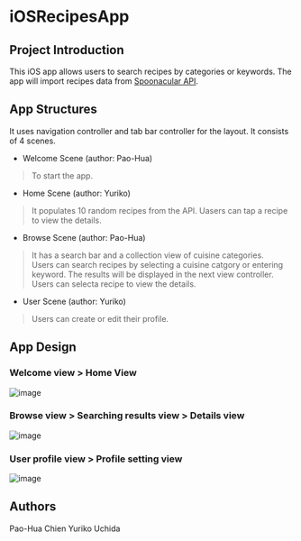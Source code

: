 # iOSRecipesApp

## Project Introduction
This iOS app allows users to search recipes by categories or keywords. The app will import recipes data from [Spoonacular API](https://spoonacular.com/food-api).  

## App Structures
It uses navigation controller and tab bar controller for the layout. It consists of 4 scenes.  
- Welcome Scene (author: Pao-Hua)
 > To start the app.  
- Home Scene (author: Yuriko)
 > It populates 10 random recipes from the API. 
 > Uasers can tap a recipe to view the details.  
- Browse Scene (author: Pao-Hua)
 > It has a search bar and a collection view of cuisine categories.  
 > Users can search recipes by selecting a cuisine catgory or entering keyword. The results will be displayed in the next view controller.  
 > Users can selecta recipe to view the details.
- User Scene (author: Yuriko)
 > Users can create or edit their profile.  
 
 ## App Design
 ### Welcome view > Home View
 ![image](https://user-images.githubusercontent.com/78240130/184463861-f85ae40d-05c1-4e38-9ecd-b427b4e9d3fb.png)
 
 ### Browse view > Searching results view > Details view
 ![image](https://user-images.githubusercontent.com/78240130/184463908-2f213b47-f954-48ca-855f-a4f581e0df88.png)
 
 ### User profile view > Profile setting view
 ![image](https://user-images.githubusercontent.com/78240130/184463932-e934958a-0144-4f6b-b372-a3d5ebf4a2dc.png)
 
 ## Authors
 Pao-Hua Chien
 Yuriko Uchida
 
